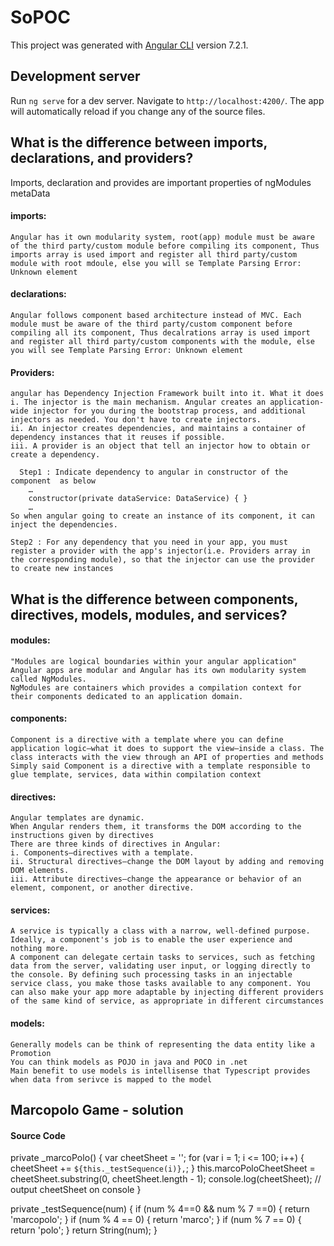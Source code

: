 # SoPOC

This project was generated with [Angular CLI](https://github.com/angular/angular-cli) version 7.2.1.

## Development server

Run `ng serve` for a dev server. Navigate to `http://localhost:4200/`. The app will automatically reload if you change any of the source files.

## What is the difference between imports, declarations, and providers?

Imports, declaration and provides are important properties of ngModules metaData

#### imports:
    Angular has it own modularity system, root(app) module must be aware of the third party/custom module before compiling its component, Thus imports array is used import and register all third party/custom module with root mdoule, else you will se Template Parsing Error: Unknown element
#### declarations:
    Angular follows component based architecture instead of MVC. Each module must be aware of the third party/custom component before compiling all its component, Thus decalrations array is used import and register all third party/custom components with the module, else you will see Template Parsing Error: Unknown element
#### Providers:
    angular has Dependency Injection Framework built into it. What it does
	i. The injector is the main mechanism. Angular creates an application-wide injector for you during the bootstrap process, and additional injectors as needed. You don't have to create injectors.
	ii. An injector creates dependencies, and maintains a container of dependency instances that it reuses if possible.
	iii. A provider is an object that tell an injector how to obtain or create a dependency.
		
	  Step1 : Indicate dependency to angular in constructor of the component  as below
        …
        constructor(private dataService: DataService) { }
        …
    So when angular going to create an instance of its component, it can inject the dependencies.
		
    Step2 : For any dependency that you need in your app, you must register a provider with the app's injector(i.e. Providers array in the corresponding module), so that the injector can use the provider to create new instances

## What is the difference between components, directives, models, modules, and services?

#### modules:
    "Modules are logical boundaries within your angular application"
    Angular apps are modular and Angular has its own modularity system called NgModules.
    NgModules are containers which provides a compilation context for their components dedicated to an application domain.

#### components:
    Component is a directive with a template where you can define application logic—what it does to support the view—inside a class. The class interacts with the view through an API of properties and methods
    Simply said Component is a directive with a template responsible to glue template, services, data within compilation context

#### directives:
    Angular templates are dynamic. 
    When Angular renders them, it transforms the DOM according to the instructions given by directives
    There are three kinds of directives in Angular:
    i. Components—directives with a template.
    ii. Structural directives—change the DOM layout by adding and removing DOM elements.
    iii. Attribute directives—change the appearance or behavior of an element, component, or another directive.
#### services:
    A service is typically a class with a narrow, well-defined purpose. 
    Ideally, a component's job is to enable the user experience and nothing more.
    A component can delegate certain tasks to services, such as fetching data from the server, validating user input, or logging directly to the console. By defining such processing tasks in an injectable service class, you make those tasks available to any component. You can also make your app more adaptable by injecting different providers of the same kind of service, as appropriate in different circumstances
#### models:
    Generally models can be think of representing the data entity like a Promotion
    You can think models as POJO in java and POCO in .net
    Main benefit to use models is intellisense that Typescript provides when data from serivce is mapped to the model

## Marcopolo Game - solution

#### Source Code 

 private _marcoPolo() {
    var cheetSheet = '';
    for (var i = 1; i <= 100; i++) {
      cheetSheet += `${this._testSequence(i)},`;
    }
    this.marcoPoloCheetSheet = cheetSheet.substring(0, cheetSheet.length - 1);
    console.log(cheetSheet); // output cheetSheet on console
  }
  
  private _testSequence(num) {
    if (num % 4==0 && num % 7 ==0) {
      return 'marcopolo';
    }
    if (num % 4 == 0) {
      return 'marco';
    }
    if (num % 7 == 0) {
      return 'polo';
    }
    return String(num);
  }


